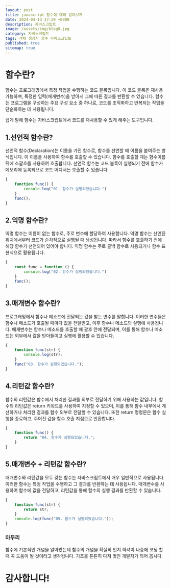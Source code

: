 ```yaml
---
layout: post
title: javascript 함수에 대해 알아보자
date: 2024-04-13 17:29 +0900
description: 자바스크립트
image: /assets/img/blog8.jpg
category: 자바스크립트
tags: 객체 생성자 함수 자바스크립트
published: true
sitemap: true
---
```


# 함수란?
함수는 프로그래밍에서 특정 작업을 수행하는 코드 블록입니다. 이 코드 블록은 재사용 가능하며, 특정한 입력(매개변수)을 받아서 그에 따른 결과를 반환할 수 있습니다. 함수는 프로그램을 구성하는 주요 구성 요소 중 하나로, 코드를 조직화하고 반복되는 작업을 단순화하는 데 사용됩니다.

쉽게 말해 함수는 자바스크립트에서 코드를 재사용할 수 있게 해주는 도구입니다. 

## 1.선언적 함수란?
선언적 함수(Declaration)는 이름을 가진 함수로, 함수를 선언할 때 이름을 붙여주는 방식입니다. 이 이름을 사용하여 함수를 호출할 수 있습니다. 함수를 호출할 때는 함수이름 뒤에 소괄호를 사용하여 호출합니다. 선언적 함수는 코드 블록이 실행되기 전에 함수가 메모리에 등록되므로 코드 어디서든 호출할 수 있습니다.
````javascript
{
    function func() {
        console.log("01. 함수가 실행되었습니다.")
    }
    func();
}
````
## 2.익명 함수란?
익명 함수는 이름이 없는 함수로, 주로 변수에 할당하여 사용합니다. 익명 함수는 선언된 위치에서부터 코드가 순차적으로 실행될 때 생성됩니다. 따라서 함수를 호출하기 전에 해당 함수가 선언되어 있어야 합니다. 익명 함수는 주로 콜백 함수로 사용되거나 함수 표현식으로 활용됩니다.
````javascript
{
    const func = function () {
        console.log("02. 함수가 실행되었습니다.")
    }
    func();
}
````
## 3.매개변수 함수란?
프로그래밍에서 함수나 메소드에 전달되는 값을 받는 변수를 말합니다. 이러한 변수들은 함수나 메소드가 호출될 때마다 값을 전달받고, 이후 함수나 메소드의 실행에 사용됩니다. 매개변수는 함수나 메소드를 호출할 때 괄호 안에 전달되며, 이를 통해 함수나 메소드는 외부에서 값을 받아들이고 실행에 활용할 수 있습니다.
````javascript
{
    function func(str) {
        console.log(str);
    }
    func("03. 함수가 실행되었습니다.");
}
````
## 4.리턴값 함수란?
함수의 리턴값은 함수에서 처리한 결과를 외부로 전달하기 위해 사용하는 값입니다. 함수의 리턴값은 return 키워드를 사용하여 지정할 수 있으며, 이를 통해 함수 내부에서 계산하거나 처리한 결과를 함수 외부로 전달할 수 있습니다. 또한 return 명령문은 함수 실행을 종료하고, 주어진 값을 함수 호출 지점으로 반환합니다.
````javascript
{
    function func() {
        return "04. 함수가 실행되었습니다.";
    }
}
````
## 5.매개변수 + 리턴값 함수란?
매개변수와 리턴값을 모두 갖는 함수는 자바스크립트에서 매우 일반적으로 사용됩니다. 이러한 함수는 특정 작업을 수행하고 그 결과를 반환하는 데 사용됩니다. 매개변수를 사용하여 함수에 값을 전달하고, 리턴값을 통해 함수의 실행 결과를 반환할 수 있습니다.
````javascript
{
    function func(str) {
        return str;
    }
    console.log(func("05. 함수가 실행되었습니다."));
}
````

### 마무리
함수에 기본적인 개념을 알아봤는데 함수의 개념을 확실히 인지 하셔야 나중에 코딩 할 때 꼭 도움이 될 것이라고 생각됩니다. 기초를 튼튼히 다져 멋진 개발자가 되어 봅시다.

# 감사합니다!
